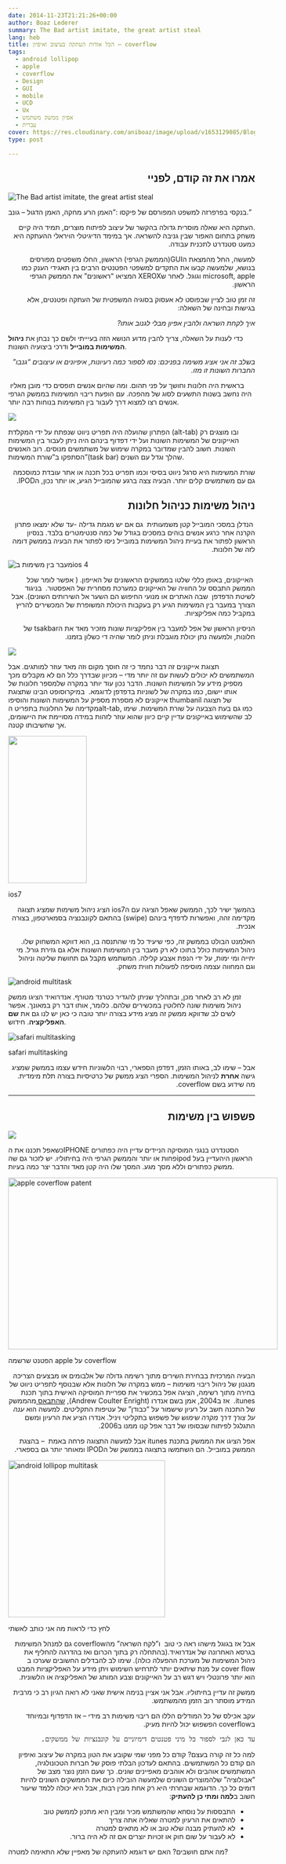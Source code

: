 ```yaml
---
date: 2014-11-23T21:21:26+00:00
author: Boaz Lederer
summary: The Bad artist imitate, the great artist steal
lang: heb
title: הכל אודות העתקה בעיצוב ואיפיון – coverflow
tags:
  - android lollipop
  - apple
  - coverflow
  - Design
  - GUI
  - mobile
  - UCD
  - Ux
  - אפיון ממשק משתמש
  - עברית
cover: https://res.cloudinary.com/aniboaz/image/upload/v1653129085/Blog/picasso-no-banksy.jpg
type: post

---
```

<h2 dir="rtl" style="text-align: right;">
  אמרו את זה קודם, לפניי
</h2>

![The Bad artist imitate, the great artist steal](https://res.cloudinary.com/aniboaz/image/upload/q_auto/Blog/browsing-records-at-origami-vinyl-los-angeles.jpg)

  <p class="wp-caption-text">
    בנקסי בפרפרזה למשפט המפורסם של פיקסו :&#8221;האמן הרע מחקה, האמן הדגול &#8211; גונב.&#8221;
  </p>
</div>

<p dir="rtl" style="text-align: right;">
  .העתקה היא שאלה מוסרית גדולה בהקשר של עיצוב לפיתוח מוצרים, תמיד היה קיים משחק בתחום האפור שבין גניבה להשראה. אך במימד הדיגיטלי הויראלי ההעתקה היא כמעט סטנדרט לתכנית עבודה.
</p>

<p dir="rtl" style="text-align: right;">
  למעשה, החל מהמצאת הGUI(הממשק הגרפי) הראשון, החלו משפטים מפורסים בנושא, שלמעשה קבעו את התקדים למשפטי הפטנטים הרבים בין תאגידי הענק כמו microsoft, apple וגוגל. לאחר שXEROX המציאו &#8220;ראשונים&#8221; את הממשק הגרפי הראשון.
</p>

<p dir="rtl" style="text-align: right;">
  זה זמן טוב לציין שבפוסט לא אעסוק בסוגיה המשפטית של העתקה ופטנטים, אלא בגישות ובחינה של השאלה:
</p>

<address dir="rtl" style="text-align: right;">
  איך לקחת השראה ולהבין אפיון מבלי לגנוב אותו?
</address>


  כדי לענות על השאלה, צריך להבין מדוע הנושא הזה בעיייתי ולשם כך נבחן את <strong>ניהול המשימות במובייל</strong> ודרכי ביצועיה השונות.


<address dir="rtl" style="text-align: right;">
  בשלב זה אני אציג משימה בפניכם: נסו לספור כמה רעיונות, איפיונים או עיצובים &#8220;גנבו&#8221; החברות השונות זו מזו.
</address>


   בראשית היה חלונות וחושך על פני תהום. ומה שהיום אנשים תופסים כדי מובן מאליו היה נחשב בשנות התשעים לסוג של מהפכה. עם הופעת ריבוי המשימות בממשק הגרפי אנשים רצו למצוא דרך לעבור בין המשימות בנוחות רבה יותר.

![](https://res.cloudinary.com/aniboaz/image/upload/v1605297210/Blog/6bf56dc1-316c-464a-849d-8aa79bdfbeb1_14.png)

הפתרון שהועלה היה תפריט ניווט שנפתח על ידי המקלדת (alt-tab) ובו מוצגים רק האייקונים של המשימות השונות ועל ידי דפדוף בינהם היה ניתן לעבור בין המשימות השונות. חשוב להבין שמדובר במקרה שימוש של משתמשים מנוסים. רוב האנשים הסתפקו ב&#8221;שורת המשימות&#8221;(task bar) שהלך וגדל עם השנים.
</p>

<p dir="rtl" style="text-align: right;">
  שורת המשימות היא סרגל ניווט בסיסי וכמו תפריט בכל תכנה או אתר עובדת כמוסכמה גם עם משתמשים קלים יותר. הבעיה צצה ברגע שהמובייל הגיע, או יותר נכון, הIPOD.
</p>

<h2 dir="rtl" style="text-align: right;">
  ניהול משימות כניהול חלונות
</h2>

<p dir="rtl" style="text-align: right;">
   הנדלן במסכי המובייל קטן משמעותית  גם אם יש מגמת גדילה -עד שלא ימצאו פתרון הקרנה אחר כרגע אנשים בוהים במסכים בגודל של כמה סנטימטרים בלבד. בנסיון הראשון לפתור את בעיית ניהול המשימות במובייל ניסו לפתור את הבעיה בממשק דומה לזה של חלונות.
</p>

![מעבר בין משימות בios 4](https://res.cloudinary.com/aniboaz/image/upload/v1605297310/Blog/ios-7-multitasking-100042371-medium.png)

<p dir="rtl" style="text-align: right;">
   האייקונים, באופן כללי שלטו בממשקים הראשונים של האייפון. ( אפשר לומר שכל הממשק התבסס על החוויה של האייקונים כמערכת מסחרית של האפסטור.  בניגוד לשיטת הדפדפן  שבה האתרים או מנועי החיפוש הם השער אל השירותים השונים). אבל הצורך במעבר בין המשימות הגיע רק בעקבות היכולת המשופרת של המכשירים להריץ במקביל כמה אפליקציות.
</p>

<p dir="rtl" style="text-align: right;">
  הניסיון הראשון של אפל למעבר בין אפליקציות שונות מזכיר מאד את הtsakbar של חלונות, ולמעשה נתן יכולת מוגבלת וניתן לומר שהיה די כשלון בזמנו.
</p>

![](https://res.cloudinary.com/aniboaz/image/upload/v1605298001/Blog/IMG_0705.jpg)

תצוגת אייקונים זה דבר נחמד כי זה חוסך מקום וזה מאד עוזר למותגים. אבל המשתמשים לא יכולים לעשות עם זה יותר מדי &#8211; מכיוון שבדרך כלל הם לא מקבלים מכך מספיק מידע על המשימות השונות. הדבר נכון עוד יותר במקרה שלמספר חלונות של אותו יישום, כמו במקרה של לשוניות בדפדפן לדוגמא.  במיקרוסופט הבינו שתצוגת אייקונים לא מספרת מספיק על המשימות השונות והוסיפו thumbanil של תצוגה מקדימה של החלונות בתפריט הalt-tab, כמו גם בעת הצבעה על שורת המשימות. שימו לב שהשימוש באייקונים עדיין קיים כיוון שהוא עוזר לזהות במידה מסויימת את היישומים, אך שחשיבותו קטנה.
</p>

<div id="attachment_285" style="width: 170px" class="wp-caption alignright">
  <a href="http://www.aniboaz.co.il/Blog/wp-content/uploads/2014/11/ios-7-multitasking-100042371-medium.png"><img class="wp-image-285 size-medium" src="http://www.aniboaz.co.il/Blog/wp-content/uploads/2014/11/ios-7-multitasking-100042371-medium-160x300.png" alt="" width="160" height="300" /></a>

  <p class="wp-caption-text">
    ios7
  </p>
</div>

<p dir="rtl" style="text-align: right;">
  בהמשך ישיר לכך, הממשק שאפל הציגה עם הios7 הציג ניהול משימות שמציג תצוגה מקדימה זהה, ואפשרות לדפדף בינהם (swipe) בהתאם לקונבנציה בסמארטפון, בצורה אנכית.
</p>

<p dir="rtl" style="text-align: right;">
  האלמנט הבולט בממשק זה, כפי שיעיד כל מי שהתנסה בו, הוא דווקא המשחוק שלו. ניהול המשימות כולל בתוכו לא רק מעבר בין המשימות השונות אלא גם גזירת גורל. מי יחייה ומי ימות, על ידי הנפת אצבע קלילה. המשתמש מקבל גם תחושת שליטה וניהול וגם המחווה עצמה מוסיפה לפעולות חווית משחק.
</p>

<p dir="rtl" style="text-align: right;">
 

![android multitask](https://res.cloudinary.com/aniboaz/image/upload/v1605298023/Blog/multitasking_andrkitkat.jpg)

זמן לא רב לאחר מכן, ובתהליך שניתן להגדיר כטרנד מטורף. אנדרואיד הציגו ממשק ניהול משימות שונה לחלוטין במכשירים שלהם. כלומר, אותו דבר רק במאונך. אפשר לשים לב שדווקא ממשק זה מציג מידע בצורה יותר טובה כי כאן יש לנו גם את <strong>שם האפליקציה</strong>. חידוש.
</p>

![safari multitasking](https://res.cloudinary.com/aniboaz/image/upload/v1605298005/Blog/ios.jpg)

  <p class="wp-caption-text">
    safari multitasking
  </p>
</div>

<p dir="rtl" style="text-align: right;">
  אבל &#8211; שימו לב, באותו הזמן, דפדפן הספארי, רבוי הלשוניות חידש עצמו בממשק שמציג גישה <strong>אחרת</strong> לניהול המשימות. הספרי הציג ממשק של כרטיסיות בצורה תלת מימדית. מה שידוע בשם coverflow.
</p>



- - -



<h2 dir="rtl" style="text-align: right;">
  פשפוש בין משימות
</h2>

<p dir="rtl" style="text-align: right;">

![](https://res.cloudinary.com/aniboaz/image/upload/v1605298020/Blog/browsing-records-at-origami-vinyl-los-angeles.jpg)


כשאפל תכננו את הIPHONE הסטנדרט בנגני המוסיקה הניידים עדיין היה כפתורים פחות או יותר והממשק הגרפי היה בחיתוליו. יש לזכור גם שהipod הראשון היהעדיין בעל ממשק כפתורים וללא מסך מגע. המסך שלו היה קטן מאד והדבר יצר כמה בעיות.
</p>

<div id="attachment_66" style="width: 560px" class="wp-caption alignleft">
  <img class="wp-image-66 size-full" src="http://www.aniboaz.co.il/Blog/wp-content/uploads/2014/11/diag-apple-social-coverflow-01.jpg" alt="apple coverflow patent" width="550" height="350" srcset="http://www.aniboaz.co.il/Blog/wp-content/uploads/2014/11/diag-apple-social-coverflow-01.jpg 550w, http://www.aniboaz.co.il/Blog/wp-content/uploads/2014/11/diag-apple-social-coverflow-01-420x267.jpg 420w, http://www.aniboaz.co.il/Blog/wp-content/uploads/2014/11/diag-apple-social-coverflow-01-120x76.jpg 120w" sizes="(max-width: 550px) 100vw, 550px" />

  <p class="wp-caption-text">
    הפטנט שרשמה apple על coverflow
  </p>
</div>

<p dir="rtl" style="text-align: right;">
  הבעיה המרכזית בבחירת השירים מתוך רשימה גדולה של אלבומים או מבצעים הצריכה מנגנון של ניהול ריבוי משימות &#8211; ממש במקרה של חלונות אלא שבנוסף לתפריט ניווט של בחירה מתוך רשימה, הציגה אפל במכשיר את ספריית המוסיקה האישית בתוך תכנת itunes.  אז ב2004, אמן בשם אנדרו (Andrew Coulter Enright), <a title="הבלוג פוסט של אנדרו" href="http://web.archive.org/web/20051225123312/thetreehouseandthecave.blogspot.com/2004/12/dissatisfaction-sows-innovation.html">שהתבאס </a>מהממשק של התכנה חשב על רעיון שישמור על &#8220;כבודן&#8221; של עטיפות התקליטים. למעשה הוא <em>ענה על צורך דרך מקרה שימוש</em> של פשפוש בתקליטי ויניל. אנדרו הציע את הרעיון ומשם התגלגל לפיתוח שבסופו של דבר אפל קנו ממנו ב2006.
</p>

<p dir="rtl" style="text-align: right;">
  אפל הציגו את הממשק בתכנת itunes אבל למעשה התצוגה פרחה באמת  &#8211; בהצגת הממשק במובייל. הם השתמשו בתצוגה בממשק של הIPOD ומאוחר יותר גם בספארי.
</p>

<div id="attachment_70" style="width: 330px" class="wp-caption alignright">
  <a href="http://www.aniboaz.co.il/Blog/wp-content/uploads/2014/11/Screenshot_2014-11-21-10-20-59.jpg"><img class="wp-image-70 size-thumbnail" src="http://www.aniboaz.co.il/Blog/wp-content/uploads/2014/11/Screenshot_2014-11-21-10-20-59-320x320.jpg" alt="android lollipop multitask" width="320" height="320" /></a>

  <p class="wp-caption-text">
    לחץ כדי לראות מה אני כותב לאשתי
  </p>
</div>

<p dir="rtl" style="text-align: right;">
  אבל אז בגוגל מישהו ראה כי טוב  ו&#8221;לקח השראה&#8221; מהcoverflow גם למנהל המשימות בגרסא האחרונה של אנדרואיד.(בהתחלה רק בתוך הכרום ואז בהדרגה להחליף את ניהול המשימות של מערכת ההפעלה כולה). שימו לב להבדלים החשובים שערכו ב cover flow על מנת שיתאים יותר לתרחיש השימוש ויתן מידע על האפליקציות המבט הוא יותר פרונטלי ויש דגש רב על האייקונים וצבע המותג של האפליקציה או הלשונית.
</p>

<p dir="rtl" style="text-align: right;">
  ממשק זה עדיין בחיתוליו. אבל אני אציין בנימה אישית שאני לא רואה הגיון רב כי מרבית המידע מוסתר רוב הזמן מהמשתמש.
</p>

<p dir="rtl" style="text-align: right;">
  עקב אכילס של כל המודלים הללו הם ריבוי משימות רב מידי &#8211; אז הדפדוף ובמיוחד בcoverflow הפשפוש יכול להיות מעיק.
</p>

<pre dir="rtl" style="text-align: right;">עד כאן לגבי לספור כל מיני פטנטים דימיוניים על קונבנציות של ממשקים.</pre>

<p dir="rtl" style="text-align: right;">
  למה כל זה קורה בעצם? קודם כל מפני שמי שקובע את הטון במקרה של עיצוב ואיפיון הם קודם כל המשתמשים. בהתאם לעדכון הבלתי פוסק של חברות הטכונולגיה, המשתמשים אוהבים ולא אוהבים מאפיינים שונים. כך שעם הזמן נוצר מצב של &#8220;אבולוציה&#8221; שלהמוצרים השונים שלמעשה הובילה כיום את הממשקים השונים להיות דומים כל כך. הדוגמא שבחרתי היא רק אחת מבין רבות, אבל היא יכולה ללמד שיעור חשוב ב<strong>למה ומתי כן להעתיק</strong>:
</p>

<ul dir="rtl">
  <li style="text-align: right;">
    התבססות על נוסחא שהמשתמש מכיר ומבין היא מתכון לממשק טוב
  </li>
  <li style="text-align: right;">
    להתאים את הרעיון למטרה שאליה אתה צריך
  </li>
  <li style="text-align: right;">
    לא להעתיק מבנה שלא טוב או לא מתאים למטרה
  </li>
  <li style="text-align: right;">
    לא לעבור על שום חוק או זכויות יוצרים אם זה לא היה ברור.
  </li>
</ul>

מה אתם חושבים? האם יש דוגמא להעתקה של מאפיין שלא התאימה למטרה?